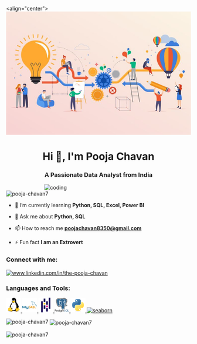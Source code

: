 <align="center">![masterhead](https://github.com/Pooja-chavan7/Pooja-chavan7/blob/main/image_p.jpeg)
<h1 align="center">Hi 👋, I'm Pooja Chavan</h1>
<h3 align="center">A Passionate Data Analyst from India</h3>

<img align="right" alt="coding" width="400" src="https://user-images.githubusercontent.com/53329034/123502306-0fcdfc80-d669-11eb-87e4-d24cccfbbd00.gif">

<p align="left"> <img src="https://komarev.com/ghpvc/?username=pooja-chavan7&label=Profile%20views&color=0e75b6&style=flat" alt="pooja-chavan7" /> </p>

- 🌱 I’m currently learning **Python, SQL, Excel, Power BI**

- 💬 Ask me about **Python, SQL**

- 📫 How to reach me **poojachavan8350@gmail.com**

- ⚡ Fun fact **I am an Extrovert**

<h3 align="left">Connect with me:</h3>
<p align="left">
<a href="https://linkedin.com/in/www.linkedin.com/in/the-pooja-chavan" target="blank"><img align="center" src="https://raw.githubusercontent.com/rahuldkjain/github-profile-readme-generator/master/src/images/icons/Social/linked-in-alt.svg" alt="www.linkedin.com/in/the-pooja-chavan" height="30" width="40" /></a>
</p>

<h3 align="left">Languages and Tools:</h3>
<p align="left"> <a href="https://www.linux.org/" target="_blank" rel="noreferrer"> <img src="https://raw.githubusercontent.com/devicons/devicon/master/icons/linux/linux-original.svg" alt="linux" width="40" height="40"/> </a> <a href="https://www.mysql.com/" target="_blank" rel="noreferrer"> <img src="https://raw.githubusercontent.com/devicons/devicon/master/icons/mysql/mysql-original-wordmark.svg" alt="mysql" width="40" height="40"/> </a> <a href="https://pandas.pydata.org/" target="_blank" rel="noreferrer"> <img src="https://raw.githubusercontent.com/devicons/devicon/2ae2a900d2f041da66e950e4d48052658d850630/icons/pandas/pandas-original.svg" alt="pandas" width="40" height="40"/> </a> <a href="https://www.postgresql.org" target="_blank" rel="noreferrer"> <img src="https://raw.githubusercontent.com/devicons/devicon/master/icons/postgresql/postgresql-original-wordmark.svg" alt="postgresql" width="40" height="40"/> </a> <a href="https://www.python.org" target="_blank" rel="noreferrer"> <img src="https://raw.githubusercontent.com/devicons/devicon/master/icons/python/python-original.svg" alt="python" width="40" height="40"/> </a> <a href="https://seaborn.pydata.org/" target="_blank" rel="noreferrer"> <img src="https://seaborn.pydata.org/_images/logo-mark-lightbg.svg" alt="seaborn" width="40" height="40"/> </a> </p>

<p><img align="left" src="https://github-readme-stats.vercel.app/api/top-langs?username=pooja-chavan7&show_icons=true&locale=en&layout=compact" alt="pooja-chavan7" /></p>

<p>&nbsp;<img align="center" src="https://github-readme-stats.vercel.app/api?username=pooja-chavan7&show_icons=true&locale=en" alt="pooja-chavan7" /></p>

<p><img align="center" src="https://github-readme-streak-stats.herokuapp.com/?user=pooja-chavan7&" alt="pooja-chavan7" /></p>

